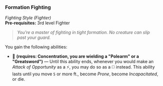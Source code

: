 ### Formation Fighting
*Fighting Style (Fighter)*  
**Pre-requisites:** 3rd level Fighter

> *You're a master of fighting in tight formation. No creature can slip past your guard.*

You gain the following abilities:
* 🔵 **(requires: Concentration, you are wielding a "Polearm" or a "Greatsword")** — Until this ability ends, whenever you would make an *Attack of Opportunity* as a ⚡, you may do so as a ◻️ instead. This ability lasts until you move `5` or more ft., become *Prone*, become *Incapacitated*, or die.

